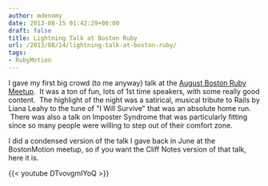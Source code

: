 ```yaml
---
author: mdenomy
date: 2013-08-15 01:42:29+00:00
draft: false
title: Lightning Talk at Boston Ruby
url: /2013/08/14/lightning-talk-at-boston-ruby/
tags:
- RubyMotion
---
```


I gave my first big crowd (to me anyway) talk at the [August Boston Ruby Meetup](http://bostonrb.org/presentations/month/August-2013).  It was a ton of fun, lots of 1st time speakers, with some really good content.  The highlight of the night was a satirical, musical tribute to Rails by Liana Leahy to the tune of "I Will Survive" that was an absolute home run.  There was also a talk on Imposter Syndrome that was particularly fitting since so many people were willing to step out of their comfort zone.

I did a condensed version of the talk I gave back in June at the BostonMotion meetup, so if you want the Cliff Notes version of that talk, here it is.

{{< youtube DTvovgmIYoQ >}}
